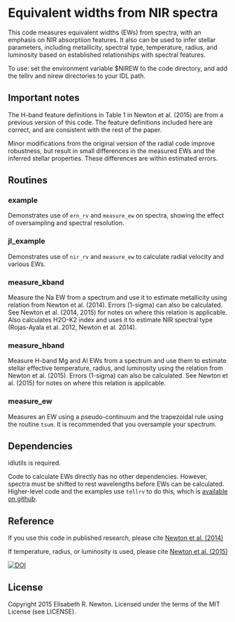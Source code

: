 # Equivalent widths from NIR spectra

This code measures equivalent widths (EWs) from spectra, with an emphasis on NIR absorptiion features. It also can be used to infer stellar parameters, including metallicity, spectral type, temperature, radius, and luminosity based on established relationships with spectral features.

To use: set the environment variable $NIREW to the code directory, and add the tellrv and nirew directories to your IDL path.

## Important notes

The H-band feature definitions in Table 1 in Newton et al. (2015) are from a previous version of this code. The feature definitions included here are correct, and are consistent with the rest of the paper.

Minor modifications from the original version of the radial code improve robustness, but result in small differences in the measured EWs and the inferred stellar properties. These differences are within estimated errors.

## Routines

### example
Demonstrates use of `ern_rv` and `measure_ew` on spectra, showing the effect of oversampling and spectral resolution.

### jl_example
Demonstrates use of `nir_rv` and `measure_ew` to calculate radial velocity and various EWs.

### measure_kband

Measure the Na EW from a spectrum and use it to estimate metallicity using relation from Newton et al. (2014). Errors (1-sigma) can also be calculated. See Newton et al. (2014, 2015) for notes on where this relation is applicable. Also calculates H2O-K2 index and uses it to estimate NIR spectral type (Rojas-Ayala et al. 2012, Newton et al. 2014).

### measure_hband

Measure H-band Mg and Al EWs from a spectrum and use them to estimate stellar effective temperature, radius, and luminosity using the relation from Newton et al. (2015). Errors (1-sigma) can also be calculated. See Newton et al. (2015) for notes on where this relation is applicable.

### measure_ew

Measures an EW using a pseudo-continuum and the trapezoidal rule using the routine `tsum`. It is recommended that you oversample your spectrum.

## Dependencies

idlutils is required.

Code to calculate EWs directly has no other dependencies. However, spectra must be shifted to rest wavelengths before EWs can be calculated. Higher-level code and the examples use `tellrv` to do this, which is [available on github](https://github.com/ernewton/nirew).

## Reference

If you use this code in published research, please cite [Newton et al. (2014)](http://adslabs.org/adsabs/abs/2014AJ....147...20N/)

If temperature, radius, or luminosity is used, please cite [Newton et al. (2015)](http://adslabs.org/adsabs/abs/2015ApJ...800...85N/)

[![DOI](https://zenodo.org/badge/4705/ernewton/nirew.svg)](https://zenodo.org/badge/latestdoi/4705/ernewton/nirew)

## License

Copyright 2015 Elisabeth R. Newton. Licensed under the terms of the MIT License (see LICENSE).
